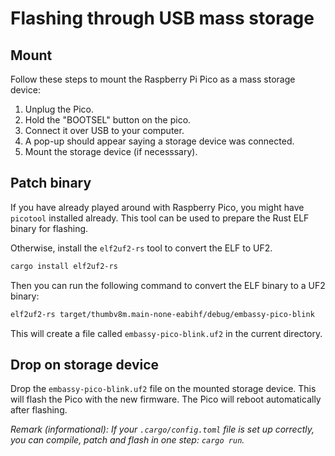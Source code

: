 
# Flashing through USB mass storage

## Mount

Follow these steps to mount the Raspberry Pi Pico as a mass storage device:

1. Unplug the Pico.
2. Hold the "BOOTSEL" button on the pico.
3. Connect it over USB to your computer.
4. A pop-up should appear saying a storage device was connected.
5. Mount the storage device (if necesssary).

## Patch binary

If you have already played around with Raspberry Pico, you might have `picotool` installed already. This tool can be used to prepare the Rust ELF binary for flashing.

Otherwise, install the `elf2uf2-rs` tool to convert the ELF to UF2.

```bash
cargo install elf2uf2-rs
```

Then you can run the following command to convert the ELF binary to a UF2 binary:

```bash
elf2uf2-rs target/thumbv8m.main-none-eabihf/debug/embassy-pico-blink
```

This will create a file called `embassy-pico-blink.uf2` in the current directory.

## Drop on storage device

Drop the `embassy-pico-blink.uf2` file on the mounted storage device. This will flash the Pico with the new firmware. The Pico will reboot automatically after flashing.

_Remark (informational): If your `.cargo/config.toml` file is set up correctly, you can compile, patch and flash in one step: `cargo run`._
